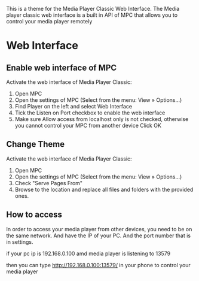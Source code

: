 This is a theme for the Media Player Classic Web Interface. The Media player classic web interface is a built in API of MPC that allows you to control your media player remotely

# Web Interface


## Enable web interface of MPC
Activate the web interface of Media Player Classic:

1) Open MPC
2) Open the settings of MPC (Select from the menu: View » Options...)
3) Find Player on the left and select Web Interface
4) Tick the Listen on Port checkbox to enable the web interface
5) Make sure Allow access from localhost only is not checked, otherwise you cannot control your MPC from another device
Click OK


## Change Theme
Activate the web interface of Media Player Classic:

1) Open MPC
2) Open the settings of MPC (Select from the menu: View » Options...)
3) Check "Serve Pages From"
4) Browse to the location and replace all files and folders with the provided ones.


## How to access
In order to access your media player from other devices, you need to be on the same network. And have the IP of your PC. And the port number that is in settings.

if your pc ip is 192.168.0.100 amd media player is listening to 13579

then you can type  http://192.168.0.100:13579/ in your phone to control your media player
